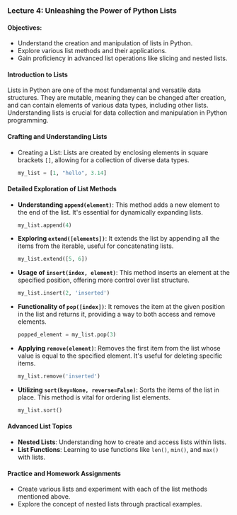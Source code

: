 ### Lecture 4: Unleashing the Power of Python Lists

#### Objectives:
- Understand the creation and manipulation of lists in Python.
- Explore various list methods and their applications.
- Gain proficiency in advanced list operations like slicing and nested lists.

#### Introduction to Lists
Lists in Python are one of the most fundamental and versatile data structures. They are mutable, meaning they can be changed after creation, and can contain elements of various data types, including other lists. Understanding lists is crucial for data collection and manipulation in Python programming.

#### Crafting and Understanding Lists
- Creating a List: Lists are created by enclosing elements in square brackets `[]`, allowing for a collection of diverse data types.
  ```python
  my_list = [1, "hello", 3.14]
  ```

#### Detailed Exploration of List Methods
- **Understanding `append(element)`**: This method adds a new element to the end of the list. It's essential for dynamically expanding lists.
  ```python
  my_list.append(4)
  ```
- **Exploring `extend([elements])`**: It extends the list by appending all the items from the iterable, useful for concatenating lists.
  ```python
  my_list.extend([5, 6])
  ```
- **Usage of `insert(index, element)`**: This method inserts an element at the specified position, offering more control over list structure.
  ```python
  my_list.insert(2, 'inserted')
  ```
- **Functionality of `pop([index])`**: It removes the item at the given position in the list and returns it, providing a way to both access and remove elements.
  ```python
  popped_element = my_list.pop(3)
  ```
- **Applying `remove(element)`**: Removes the first item from the list whose value is equal to the specified element. It's useful for deleting specific items.
  ```python
  my_list.remove('inserted')
  ```
- **Utilizing `sort(key=None, reverse=False)`**: Sorts the items of the list in place. This method is vital for ordering list elements.
  ```python
  my_list.sort()
  ```

#### Advanced List Topics
- **Nested Lists**: Understanding how to create and access lists within lists.
- **List Functions**: Learning to use functions like `len()`, `min()`, and `max()` with lists.

#### Practice and Homework Assignments
- Create various lists and experiment with each of the list methods mentioned above.
- Explore the concept of nested lists through practical examples.